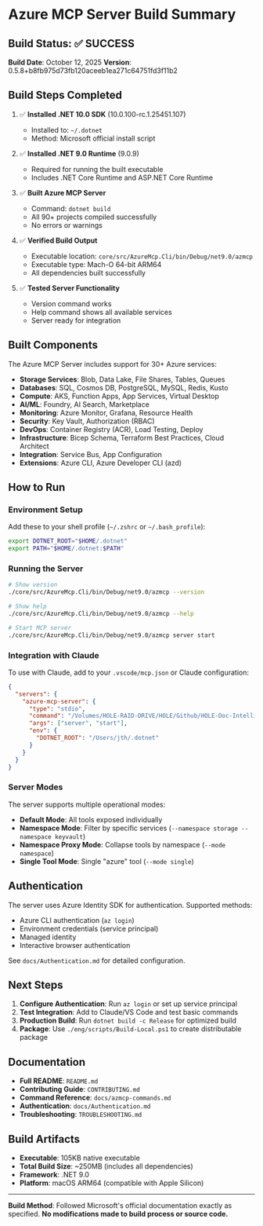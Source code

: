 # Azure MCP Server Build Summary

## Build Status: ✅ SUCCESS

**Build Date**: October 12, 2025
**Version**: 0.5.8+b8fb975d73fb120aceeb1ea271c64751fd3f11b2

## Build Steps Completed

1. ✅ **Installed .NET 10.0 SDK** (10.0.100-rc.1.25451.107)
   - Installed to: `~/.dotnet`
   - Method: Microsoft official install script

2. ✅ **Installed .NET 9.0 Runtime** (9.0.9)
   - Required for running the built executable
   - Includes .NET Core Runtime and ASP.NET Core Runtime

3. ✅ **Built Azure MCP Server**
   - Command: `dotnet build`
   - All 90+ projects compiled successfully
   - No errors or warnings

4. ✅ **Verified Build Output**
   - Executable location: `core/src/AzureMcp.Cli/bin/Debug/net9.0/azmcp`
   - Executable type: Mach-O 64-bit ARM64
   - All dependencies built successfully

5. ✅ **Tested Server Functionality**
   - Version command works
   - Help command shows all available services
   - Server ready for integration

## Built Components

The Azure MCP Server includes support for 30+ Azure services:

- **Storage Services**: Blob, Data Lake, File Shares, Tables, Queues
- **Databases**: SQL, Cosmos DB, PostgreSQL, MySQL, Redis, Kusto
- **Compute**: AKS, Function Apps, App Services, Virtual Desktop
- **AI/ML**: Foundry, AI Search, Marketplace
- **Monitoring**: Azure Monitor, Grafana, Resource Health
- **Security**: Key Vault, Authorization (RBAC)
- **DevOps**: Container Registry (ACR), Load Testing, Deploy
- **Infrastructure**: Bicep Schema, Terraform Best Practices, Cloud Architect
- **Integration**: Service Bus, App Configuration
- **Extensions**: Azure CLI, Azure Developer CLI (azd)

## How to Run

### Environment Setup

Add these to your shell profile (`~/.zshrc` or `~/.bash_profile`):

```bash
export DOTNET_ROOT="$HOME/.dotnet"
export PATH="$HOME/.dotnet:$PATH"
```

### Running the Server

```bash
# Show version
./core/src/AzureMcp.Cli/bin/Debug/net9.0/azmcp --version

# Show help
./core/src/AzureMcp.Cli/bin/Debug/net9.0/azmcp --help

# Start MCP server
./core/src/AzureMcp.Cli/bin/Debug/net9.0/azmcp server start
```

### Integration with Claude

To use with Claude, add to your `.vscode/mcp.json` or Claude configuration:

```json
{
  "servers": {
    "azure-mcp-server": {
      "type": "stdio",
      "command": "/Volumes/HOLE-RAID-DRIVE/HOLE/Github/HOLE-Doc-Intelligence/Azure-Projects/azure-mcp/core/src/AzureMcp.Cli/bin/Debug/net9.0/azmcp",
      "args": ["server", "start"],
      "env": {
        "DOTNET_ROOT": "/Users/jth/.dotnet"
      }
    }
  }
}
```

### Server Modes

The server supports multiple operational modes:

- **Default Mode**: All tools exposed individually
- **Namespace Mode**: Filter by specific services (`--namespace storage --namespace keyvault`)
- **Namespace Proxy Mode**: Collapse tools by namespace (`--mode namespace`)
- **Single Tool Mode**: Single "azure" tool (`--mode single`)

## Authentication

The server uses Azure Identity SDK for authentication. Supported methods:

- Azure CLI authentication (`az login`)
- Environment credentials (service principal)
- Managed identity
- Interactive browser authentication

See `docs/Authentication.md` for detailed configuration.

## Next Steps

1. **Configure Authentication**: Run `az login` or set up service principal
2. **Test Integration**: Add to Claude/VS Code and test basic commands
3. **Production Build**: Run `dotnet build -c Release` for optimized build
4. **Package**: Use `./eng/scripts/Build-Local.ps1` to create distributable package

## Documentation

- **Full README**: `README.md`
- **Contributing Guide**: `CONTRIBUTING.md`
- **Command Reference**: `docs/azmcp-commands.md`
- **Authentication**: `docs/Authentication.md`
- **Troubleshooting**: `TROUBLESHOOTING.md`

## Build Artifacts

- **Executable**: 105KB native executable
- **Total Build Size**: ~250MB (includes all dependencies)
- **Framework**: .NET 9.0
- **Platform**: macOS ARM64 (compatible with Apple Silicon)

---

**Build Method**: Followed Microsoft's official documentation exactly as specified.
**No modifications made to build process or source code.**

